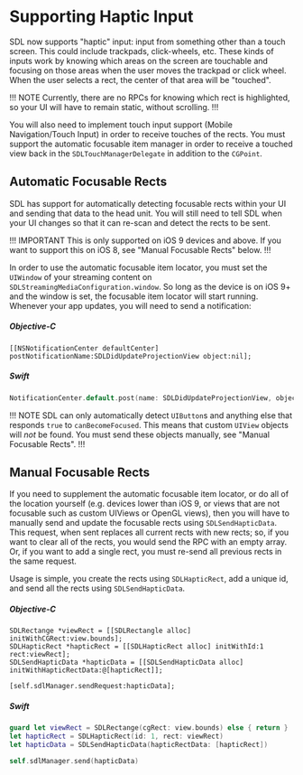 # Supporting Haptic Input
SDL now supports "haptic" input: input from something other than a touch screen. This could include trackpads, click-wheels, etc. These kinds of inputs work by knowing which areas on the screen are touchable and focusing on those areas when the user moves the trackpad or click wheel. When the user selects a rect, the center of that area will be "touched".

!!! NOTE
Currently, there are no RPCs for knowing which rect is highlighted, so your UI will have to remain static, without scrolling.
!!!

You will also need to implement touch input support (Mobile Navigation/Touch Input) in order to receive touches of the rects. You must support the automatic focusable item manager in order to receive a touched view back in the `SDLTouchManagerDelegate` in addition to the `CGPoint`.

## Automatic Focusable Rects
SDL has support for automatically detecting focusable rects within your UI and sending that data to the head unit. You will still need to tell SDL when your UI changes so that it can re-scan and detect the rects to be sent.

!!! IMPORTANT
This is only supported on iOS 9 devices and above. If you want to support this on iOS 8, see "Manual Focusable Rects" below.
!!!

In order to use the automatic focusable item locator, you must set the `UIWindow` of your streaming content on `SDLStreamingMediaConfiguration.window`. So long as the device is on iOS 9+ and the window is set, the focusable item locator will start running. Whenever your app updates, you will need to send a notification:

##### Objective-C
```objc
[[NSNotificationCenter defaultCenter] postNotificationName:SDLDidUpdateProjectionView object:nil];
```

##### Swift
```swift
NotificationCenter.default.post(name: SDLDidUpdateProjectionView, object: nil)
```

!!! NOTE
SDL can only automatically detect `UIButton`s and anything else that responds `true` to `canBecomeFocused`. This means that custom `UIView` objects will *not* be found. You must send these objects manually, see "Manual Focusable Rects".
!!!

## Manual Focusable Rects
If you need to supplement the automatic focusable item locator, or do all of the location yourself (e.g. devices lower than iOS 9, or views that are not focusable such as custom UIViews or OpenGL views), then you will have to manually send and update the focusable rects using `SDLSendHapticData`. This request, when sent replaces all current rects with new rects; so, if you want to clear all of the rects, you would send the RPC with an empty array. Or, if you want to add a single rect, you must re-send all previous rects in the same request.

Usage is simple, you create the rects using `SDLHapticRect`, add a unique id, and send all the rects using `SDLSendHapticData`.

##### Objective-C
```objc
SDLRectange *viewRect = [[SDLRectangle alloc] initWithCGRect:view.bounds];
SDLHapticRect *hapticRect = [[SDLHapticRect alloc] initWithId:1 rect:viewRect];
SDLSendHapticData *hapticData = [[SDLSendHapticData alloc] initWithHapticRectData:@[hapticRect]];

[self.sdlManager.sendRequest:hapticData];
```

##### Swift
```swift
guard let viewRect = SDLRectange(cgRect: view.bounds) else { return }
let hapticRect = SDLHapticRect(id: 1, rect: viewRect)
let hapticData = SDLSendHapticData(hapticRectData: [hapticRect])

self.sdlManager.send(hapticData)
```